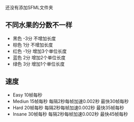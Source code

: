 还没有添加SFML文件夹


## 不同水果的分数不一样
* 黑色 -3分 不增加长度
* 棕色 1分 不增加长度
* 红色 -1分 增加3个单位长度
* 蓝色 2分 增加2个单位长度
* 绿色 3分 增加1个单位长度

## 速度
* Easy 10帧每秒
* Mediun 15帧每秒 每隔2秒每帧加速0.002秒 最快30帧每秒
* Hard 20帧每秒 每隔2秒每帧加速0.002秒 最快35帧每秒
* Insane 30帧每秒 每隔2秒每帧加速0.002秒 最快45帧每秒